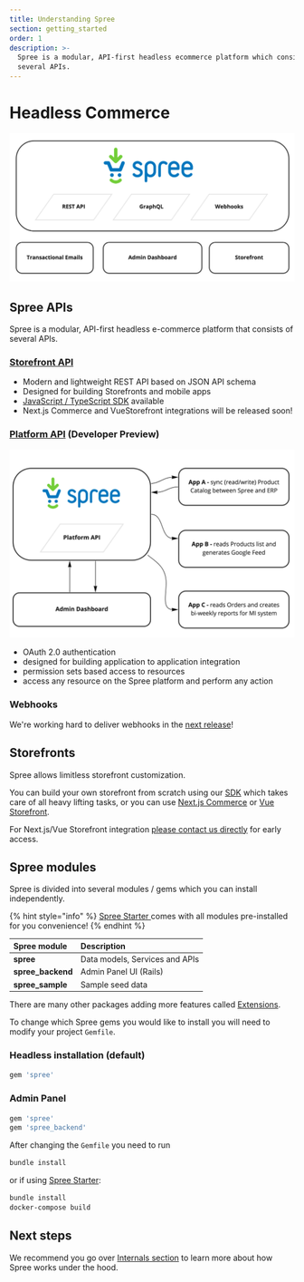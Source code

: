 ```yaml
---
title: Understanding Spree
section: getting_started
order: 1
description: >-
  Spree is a modular, API-first headless ecommerce platform which consists of
  several APIs.
---
```


# Headless Commerce



![Spree architecture](../.gitbook/assets/spree_headless_architecture_diagram.jpg)

## Spree APIs

Spree is a modular, API-first headless e-commerce platform that consists of several APIs.

### [Storefront API](https://api.spreecommerce.org/docs/api-v2/YXBpOjMxMjQ5NjA-storefront-api-v2)

* Modern and lightweight REST API based on JSON API schema
* Designed for building Storefronts and mobile apps
* [JavaScript / TypeScript SDK](https://github.com/spree/spree-storefront-api-v2-js-sdk) available
* Next.js Commerce and VueStorefront integrations will be released soon! 

### [Platform API](https://api.spreecommerce.org/docs/api-v2/YXBpOjg3MzkxODk-platform-api-v2) \(Developer Preview\)

![](../.gitbook/assets/platform_api_diagram.jpg)

* OAuth 2.0 authentication
* designed for building application to application integration
* permission sets based access to resources
* access any resource on the Spree platform and perform any action

### Webhooks

We're working hard to deliver webhooks in the [next release](https://github.com/spree/spree/milestone/45)!

## Storefronts

Spree allows limitless storefront customization. 

You can build your own storefront from scratch using our [SDK](https://github.com/spree/spree-storefront-api-v2-js-sdk) which takes care of all heavy lifting tasks, or you can use [Next.js Commerce](https://nextjs.org/commerce) or [Vue Storefront](https://www.vuestorefront.io/). 

For Next.js/Vue Storefront integration [please contact us directly](https://spreecommerce.org/contact) for early access.

## Spree modules

Spree is divided into several modules / gems which you can install independently. 

{% hint style="info" %}
[Spree Starter ](https://github.com/spree/spree_starter)comes with all modules pre-installed for you convenience!
{% endhint %}

| Spree module | Description |
| :--- | :--- |
| **spree** | Data models, Services and APIs |
| **spree\_backend** | Admin Panel UI \(Rails\) |
| **spree\_sample** | Sample seed data |

There are many other packages adding more features called [Extensions](../extensions/extensions.md).

To change which Spree gems you would like to install you will need to modify your project `Gemfile`.

### Headless installation \(default\)

```ruby
gem 'spree'
```

### Admin Panel

```ruby
gem 'spree'
gem 'spree_backend'
```

After changing the `Gemfile` you need to run

```bash
bundle install
```

or if using [Spree Starter](https://github.com/spree/spree_starter):

```bash
bundle install
docker-compose build
```

## Next steps

We recommend you go over [Internals section](../internals/stores.md) to learn more about how Spree works under the hood.

